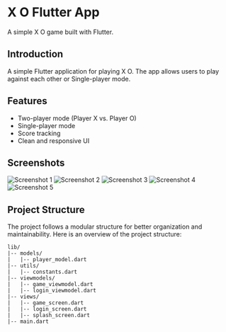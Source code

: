 # X O Flutter App

A simple X O game built with Flutter.

## Introduction

A simple Flutter application for playing X O. The app allows users to play against each other or Single-player mode.

## Features

- Two-player mode (Player X vs. Player O)
- Single-player mode
- Score tracking
- Clean and responsive UI

## Screenshots

![Screenshot 1](screenshots/Screenshot_1704031334.png)
![Screenshot 2](screenshots/Screenshot_1704031345.png)
![Screenshot 3](screenshots/Screenshot_1704031374.png)
![Screenshot 4](screenshots/Screenshot_1704031397.png)
![Screenshot 5](screenshots/Screenshot_1704031420.png)

## Project Structure

The project follows a modular structure for better organization and maintainability. Here is an overview of the project structure:

```plaintext
lib/
|-- models/
|   |-- player_model.dart
|-- utils/
|   |-- constants.dart
|-- viewmodels/
|   |-- game_viewmodel.dart
|   |-- login_viewmodel.dart
|-- views/
|   |-- game_screen.dart
|   |-- login_screen.dart
|   |-- splash_screen.dart
|-- main.dart
